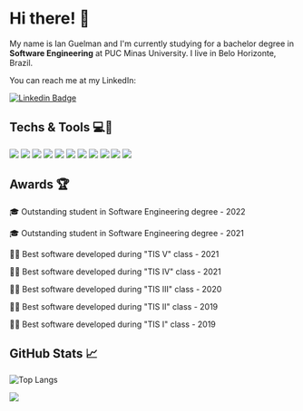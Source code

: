 # Hi there! 👋

My name is Ian Guelman and I'm currently studying for a bachelor degree in **Software Engineering** at PUC Minas University. I live in Belo Horizonte, Brazil. 

You can reach me at my LinkedIn:

[![Linkedin Badge](https://img.shields.io/badge/-LinkedIn-blue?style=flat-square&logo=Linkedin&logoColor=white&link=https://www.linkedin.com/in/ianguelman/)](https://www.linkedin.com/in/ianguelman/)

## Techs & Tools 💻🔧
![](https://img.shields.io/badge/%20-Java-informational?style=flat&logo=java&color=007396&logoColor=orange&labelColor=grey) ![](https://img.shields.io/badge/%20-JavaScript-informational?style=flat&logo=JavaScript&color=F7DF1E&labelColor=grey) ![](https://img.shields.io/badge/%20-TypeScript-informational?style=flat&logo=TypeScript&color=3178C6&labelColor=grey) ![](https://img.shields.io/badge/%20-C-informational?style=flat&logo=C&color=A8B9CC&labelColor=grey) ![](https://img.shields.io/badge/%20-Python-informational?style=flat&logo=python&color=3776AB&labelColor=grey) ![](https://img.shields.io/badge/%20-React-informational?style=flat&logo=React&color=61DAFB&labelColor=grey) ![](https://img.shields.io/badge/%20-msSQL-informational?style=flat&logo=microsoft-sql-server&color=CC2927&labelColor=grey) ![](https://img.shields.io/badge/%20-Docker-informational?style=flat&logo=Docker&color=2496ED&labelColor=grey) ![](https://img.shields.io/badge/%20-StyledComponents-informational?style=flat&logo=Styled-Components&color=DB7093&labelColor=grey) ![](https://img.shields.io/badge/%20-TailWindCss-informational?style=flat&logo=Tailwind-Css&color=38B2AC&labelColor=grey) ![](https://img.shields.io/badge/%20-VsCode-informational?style=flat&logo=Visual-Studio-Code&color=007ACC&logoColor=007ACC&labelColor=grey) 


## Awards 🏆
🎓 Outstanding student in Software Engineering degree - 2022

🎓 Outstanding student in Software Engineering degree - 2021

👨‍💻 Best software developed during "TIS V" class - 2021

👨‍💻 Best software developed during "TIS IV" class - 2021

👨‍💻 Best software developed during "TIS III" class - 2020

👨‍💻 Best software developed during "TIS II" class - 2019

👨‍💻 Best software developed during "TIS I" class - 2019


## GitHub Stats 📈
![Top Langs](https://github-readme-stats.vercel.app/api/top-langs/?username=ianguelman&layout=compact&theme=solarized-light&langs_count=10&hide=objective-c,ruby,starlark&card_width=445&bg_color=fffefe)

![](https://github-readme-stats.vercel.app/api?username=ianguelman&show_icons=true&count_private=true&hide=stars,prs,issues&theme=solarized-light&bg_color=fffefe)


